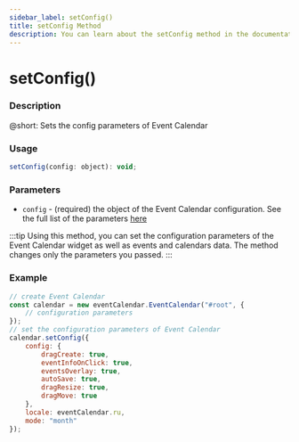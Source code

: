 ```yaml
---
sidebar_label: setConfig()
title: setConfig Method
description: You can learn about the setConfig method in the documentation of the DHTMLX JavaScript Event Calendar library. Browse developer guides and API reference, try out code examples and live demos, and download a free 30-day evaluation version of DHTMLX Event Calendar.
---
```


# setConfig()

### Description

@short: Sets the config parameters of Event Calendar

### Usage

~~~jsx {}
setConfig(config: object): void;
~~~

### Parameters

- `config` - (required) the object of the Event Calendar configuration. See the full list of the parameters [here](api/overview/properties_overview.md)

:::tip
Using this method, you can set the configuration parameters of the Event Calendar widget as well as events and calendars data. The method changes only the parameters you passed.
:::

### Example

~~~jsx {6-17}
// create Event Calendar
const calendar = new eventCalendar.EventCalendar("#root", {
	// configuration parameters
});
// set the configuration parameters of Event Calendar
calendar.setConfig({
	config: {
		dragCreate: true,
		eventInfoOnClick: true,
		eventsOverlay: true,
		autoSave: true,
		dragResize: true,
		dragMove: true
	},
	locale: eventCalendar.ru,
	mode: "month"
});
~~~
